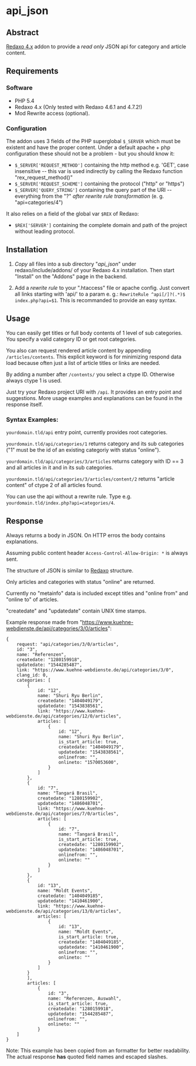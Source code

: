 # api_json

## Abstract

[Redaxo 4.x](https://redaxo.org) addon to provide a _read only_ JSON api for category and article content.

## Requirements

### Software

* PHP 5.4
* Redaxo 4.x (Only tested with Redaxo 4.6.1 and 4.7.2!)
* Mod Rewrite access (optional).

### Configuration

The addon uses 3 fields of the PHP superglobal `$_SERVER` which must be existent and have the proper content.
Under a default apache + php configuration these should not be a problem - but you should know it:

* `$_SERVER['REQUEST_METHOD']` containing the http method e.g. 'GET', case insensitive -- this var is used indirectly by calling the Redaxo function "rex_request_method()"
* `$_SERVER['REQUEST_SCHEME']` containing the protocol ("http" or "https")
* `$_SERVER['QUERY_STRING']` containing the query part of the URI -- everything from the "?" _after rewrite rule transformation_ (e. g. "api=categories/4")

It also relies on a field of the global var `$REX` of Redaxo:

* `$REX['SERVER']` containing the complete domain and path of the project without leading protocol.

## Installation

1. *Copy* all files into  a sub directory "*api_json*" under redaxo/include/addons/ of your Redaxo 4.x installation. Then start "Install" on the "Addons" page in the backend.

2. Add a *rewrite rule* to your ".htaccess" file or apache config. Just convert all links starting with 'api/' to a param e. g.: `RewriteRule ^api[/]?(.*)$ index.php?api=$1`. This is recommanded to provide an easy syntax.

## Usage

You can easily get titles or full body contents of 1 level of sub categories. You specify a valid category ID or get root categories.

You also can request rendered article content by appending `/articles/contents`. This explicit keyword is for  minimizing respond data load because often just a list of article titles or links are needed.

By adding a number after `/contents/` you select a ctype ID. Otherwise always ctype 1 is used.

Just try your Redaxo project URI with `/api`. It provides an entry point and suggestions. More usage examples and explanations can be found in the response itself.

### Syntax Examples:

`yourdomain.tld/api` entry point, currently provides root categories.

`yourdomain.tld/api/categories/1` returns category and its sub categories ("1" must be the id of an existing categoriy with status "online").

`yourdomain.tld/api/categories/3/articles` returns category with ID == 3 and all articles in it and in its sub categories.

`yourdomain.tld/api/categories/3/articles/content/2` returns "article content" of ctype 2 of all articles found.

You can use the api without a rewrite rule. Type e.g. `yourdomain.tld/index.php?api=categories/4`.

## Response

Always returns a body in JSON. On HTTP erros the body contains explanations.

Assuming public content header `Access-Control-Allow-Origin: *` is always sent.

The structure of JSON is similar to [Redaxo](https://redaxo.org) structure.

Only articles and categories with status "online" are returned.

Currently no "metainfo" data is included except titles and "online from" and "online to" of articles.

"createdate" and "updatedate" contain UNIX time stamps.

Example response made from "https://www.kuehne-webdienste.de/api/categories/3/0/articles":

```
{
	request: "api/categories/3/0/articles",
	id: "3",
	name: "Referenzen",
	createdate: "1280159918",
	updatedate: "1544285487",
	link: "https://www.kuehne-webdienste.de/api/categories/3/0",
	clang_id: 0,
	categories: [
		{
			id: "12",
			name: "Shuri Ryu Berlin",
			createdate: "1404049179",
			updatedate: "1543838561",
			link: "https://www.kuehne-webdienste.de/api/categories/12/0/articles",
			articles: [
				{
					id: "12",
					name: "Shuri Ryu Berlin",
					is_start_article: true,
					createdate: "1404049179",
					updatedate: "1543838561",
					onlinefrom: "",
					onlineto: "1570053600",
				}
			]
		},
		{
			id: "7",
			name: "Tangará Brasil",
			createdate: "1280159902",
			updatedate: "1486048701",
			link: "https://www.kuehne-webdienste.de/api/categories/7/0/articles",
			articles: [
				{
					id: "7",
					name: "Tangará Brasil",
					is_start_article: true,
					createdate: "1280159902",
					updatedate: "1486048701",
					onlinefrom: "",
					onlineto: ""
				}
			]
		},
		{
			id: "13",
			name: "Moldt Events",
			createdate: "1404049185",
			updatedate: "1410461900",
			link: "https://www.kuehne-webdienste.de/api/categories/13/0/articles",
			articles: [
				{
					id: "13",
					name: "Moldt Events",
					is_start_article: true,
					createdate: "1404049185",
					updatedate: "1410461900",
					onlinefrom: "",
					onlineto: ""
				}
			]
		}
		],
		articles: [
			{
				id: "3",
				name: "Referenzen, Auswahl",
				is_start_article: true,
				createdate: "1280159918",
				updatedate: "1544285487",
				onlinefrom: "",
				onlineto: ""
			}
	]
}
```
Note: This example has been copied from an formatter for better readability. The actual response **has** quoted field names and escaped slashes.

